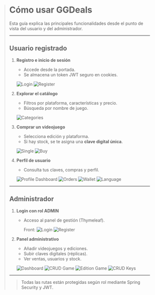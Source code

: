 > # Cómo usar GGDeals
> 
> Esta guía explica las principales funcionalidades desde el punto de vista del usuario y del administrador.
> 
> ---
> 
> ## Usuario registrado
> 
> 1. **Registro e inicio de sesión**
>    - Accede desde la portada.
>    - Se almacena un token JWT seguro en cookies.
> 
>     ![Login](./image/front-login.PNG)
>     ![Register](./image/front-register.PNG)
> 
> 2. **Explorar el catálogo**
>    - Filtros por plataforma, características y precio.
>    - Búsqueda por nombre de juego.
>    
>    ![Categories](./image/front-categories.PNG)
> 
> 3. **Comprar un videojuego**
>    - Selecciona edición y plataforma.
>    - Si hay stock, se te asigna una **clave digital única**.
> 
>    ![Single](./image/front-single-game.png)
>    ![Buy](./image/front-sale.png)
>   
> 
> 4. **Perfil de usuario**
>    - Consulta tus claves, compras y perfil.
> 
>    ![Profile Dashboard](./image/front-dashboard.PNG)
>    ![Orders](./image/front-orders.PNG)
>    ![Wallet](./image/front-wallet.PNG)
>    ![Language](./image/front-language.PNG)
> ---
> 
> ## Administrador
> 
> 1. **Login con rol ADMIN**
>    - Acceso al panel de gestión (Thymeleaf).
>      
>      Front:
>     ![Login](./image/back-login.PNG)
>     ![Register](./image/back-register.PNG)
> 
> 2. **Panel administrativo**
>    - Añadir videojuegos y ediciones.
>    - Subir claves digitales (réplicas).
>    - Ver ventas, usuarios y stock.
> 
>    ![Dashboard](./image/back-dashboard.png)
>    ![CRUD Game](./image/back-games.png)
>    ![Edition Game](./image/back-editions-game.png)
>    ![CRUD Keys](./image/back-keys.png)
> ---
> 
>> Todas las rutas están protegidas según rol mediante Spring Security y JWT.

